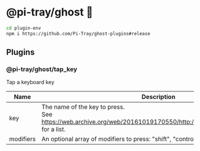 # @pi-tray/ghost 👻

```sh
cd plugin-env
npm i https://github.com/Pi-Tray/ghost-plugins#release
```

## Plugins

### @pi-tray/ghost/tap_key

Tap a keyboard key

| Name      | Description                                                                                                                 | Type       |
|-----------|-----------------------------------------------------------------------------------------------------------------------------|------------|
| key       | The name of the key to press.<br>See https://web.archive.org/web/20161019170550/http://robotjs.io/docs/syntax#keys for a list. | `string`   |
| modifiers | An optional array of modifiers to press: "shift", "control", "alt", "command" (Mac)                                         | `string[]` |
